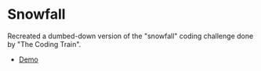 # Snowfall
Recreated a dumbed-down version of the "snowfall" coding challenge done by "The Coding Train". 

- [Demo](https://editor.p5js.org/LeJuiceBOX/full/B1e7fR5Am)
